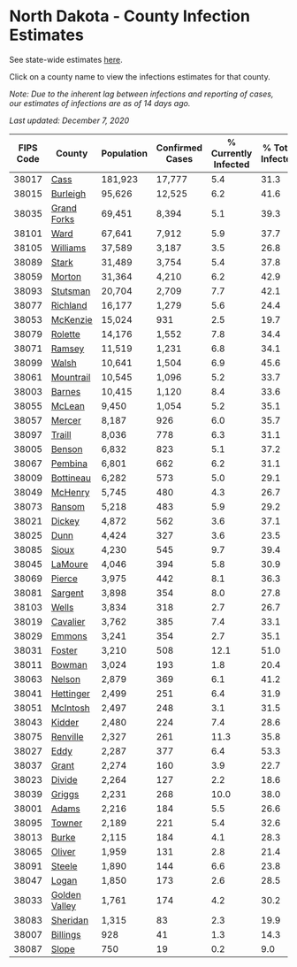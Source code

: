 # North Dakota - County Infection Estimates

See state-wide estimates [here](/infections/us-nd).

Click on a county name to view the infections estimates for that county.

*Note: Due to the inherent lag between infections and reporting of cases, our estimates of infections are as of 14 days ago.*

*Last updated: December 7, 2020*

|   FIPS Code |                         County |   Population |   Confirmed Cases |   % Currently Infected |   % Total Infected |
|-------------|--------------------------------|--------------|-------------------|------------------------|--------------------|
|       38017 |                   [Cass](cass) |      181,923 |            17,777 |                    5.4 |               31.3 |
|       38015 |           [Burleigh](burleigh) |       95,626 |            12,525 |                    6.2 |               41.6 |
|       38035 |     [Grand Forks](grand-forks) |       69,451 |             8,394 |                    5.1 |               39.3 |
|       38101 |                   [Ward](ward) |       67,641 |             7,912 |                    5.9 |               37.7 |
|       38105 |           [Williams](williams) |       37,589 |             3,187 |                    3.5 |               26.8 |
|       38089 |                 [Stark](stark) |       31,489 |             3,754 |                    5.4 |               37.8 |
|       38059 |               [Morton](morton) |       31,364 |             4,210 |                    6.2 |               42.9 |
|       38093 |           [Stutsman](stutsman) |       20,704 |             2,709 |                    7.7 |               42.1 |
|       38077 |           [Richland](richland) |       16,177 |             1,279 |                    5.6 |               24.4 |
|       38053 |           [McKenzie](mckenzie) |       15,024 |               931 |                    2.5 |               19.7 |
|       38079 |             [Rolette](rolette) |       14,176 |             1,552 |                    7.8 |               34.4 |
|       38071 |               [Ramsey](ramsey) |       11,519 |             1,231 |                    6.8 |               34.1 |
|       38099 |                 [Walsh](walsh) |       10,641 |             1,504 |                    6.9 |               45.6 |
|       38061 |         [Mountrail](mountrail) |       10,545 |             1,096 |                    5.2 |               33.7 |
|       38003 |               [Barnes](barnes) |       10,415 |             1,120 |                    8.4 |               33.6 |
|       38055 |               [McLean](mclean) |        9,450 |             1,054 |                    5.2 |               35.1 |
|       38057 |               [Mercer](mercer) |        8,187 |               926 |                    6.0 |               35.7 |
|       38097 |               [Traill](traill) |        8,036 |               778 |                    6.3 |               31.1 |
|       38005 |               [Benson](benson) |        6,832 |               823 |                    5.1 |               37.2 |
|       38067 |             [Pembina](pembina) |        6,801 |               662 |                    6.2 |               31.1 |
|       38009 |         [Bottineau](bottineau) |        6,282 |               573 |                    5.0 |               29.1 |
|       38049 |             [McHenry](mchenry) |        5,745 |               480 |                    4.3 |               26.7 |
|       38073 |               [Ransom](ransom) |        5,218 |               483 |                    5.9 |               29.2 |
|       38021 |               [Dickey](dickey) |        4,872 |               562 |                    3.6 |               37.1 |
|       38025 |                   [Dunn](dunn) |        4,424 |               327 |                    3.6 |               23.5 |
|       38085 |                 [Sioux](sioux) |        4,230 |               545 |                    9.7 |               39.4 |
|       38045 |             [LaMoure](lamoure) |        4,046 |               394 |                    5.8 |               30.9 |
|       38069 |               [Pierce](pierce) |        3,975 |               442 |                    8.1 |               36.3 |
|       38081 |             [Sargent](sargent) |        3,898 |               354 |                    8.0 |               27.8 |
|       38103 |                 [Wells](wells) |        3,834 |               318 |                    2.7 |               26.7 |
|       38019 |           [Cavalier](cavalier) |        3,762 |               385 |                    7.4 |               33.1 |
|       38029 |               [Emmons](emmons) |        3,241 |               354 |                    2.7 |               35.1 |
|       38031 |               [Foster](foster) |        3,210 |               508 |                   12.1 |               51.0 |
|       38011 |               [Bowman](bowman) |        3,024 |               193 |                    1.8 |               20.4 |
|       38063 |               [Nelson](nelson) |        2,879 |               369 |                    6.1 |               41.2 |
|       38041 |         [Hettinger](hettinger) |        2,499 |               251 |                    6.4 |               31.9 |
|       38051 |           [McIntosh](mcintosh) |        2,497 |               248 |                    3.1 |               31.5 |
|       38043 |               [Kidder](kidder) |        2,480 |               224 |                    7.4 |               28.6 |
|       38075 |           [Renville](renville) |        2,327 |               261 |                   11.3 |               35.8 |
|       38027 |                   [Eddy](eddy) |        2,287 |               377 |                    6.4 |               53.3 |
|       38037 |                 [Grant](grant) |        2,274 |               160 |                    3.9 |               22.7 |
|       38023 |               [Divide](divide) |        2,264 |               127 |                    2.2 |               18.6 |
|       38039 |               [Griggs](griggs) |        2,231 |               268 |                   10.0 |               38.0 |
|       38001 |                 [Adams](adams) |        2,216 |               184 |                    5.5 |               26.6 |
|       38095 |               [Towner](towner) |        2,189 |               221 |                    5.4 |               32.6 |
|       38013 |                 [Burke](burke) |        2,115 |               184 |                    4.1 |               28.3 |
|       38065 |               [Oliver](oliver) |        1,959 |               131 |                    2.8 |               21.4 |
|       38091 |               [Steele](steele) |        1,890 |               144 |                    6.6 |               23.8 |
|       38047 |                 [Logan](logan) |        1,850 |               173 |                    2.6 |               28.5 |
|       38033 | [Golden Valley](golden-valley) |        1,761 |               174 |                    4.2 |               30.2 |
|       38083 |           [Sheridan](sheridan) |        1,315 |                83 |                    2.3 |               19.9 |
|       38007 |           [Billings](billings) |          928 |                41 |                    1.3 |               14.3 |
|       38087 |                 [Slope](slope) |          750 |                19 |                    0.2 |                9.0 |